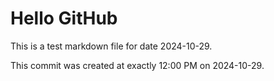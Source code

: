# Hello GitHub
This is a test markdown file for date 2024-10-29.

This commit was created at exactly 12:00 PM on 2024-10-29.
